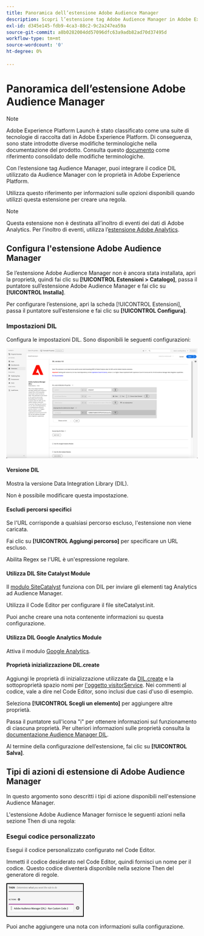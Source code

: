 ```yaml
---
title: Panoramica dell’estensione Adobe Audience Manager
description: Scopri l’estensione tag Adobe Audience Manager in Adobe Experience Platform.
exl-id: d345e145-fdb9-4ca3-88c2-9c2a247ea59a
source-git-commit: a8b0282004dd57096dfc63a9adb82ad70d37495d
workflow-type: tm+mt
source-wordcount: '0'
ht-degree: 0%

---
```


# Panoramica dell’estensione Adobe Audience Manager

>[!NOTE]
>
>Adobe Experience Platform Launch è stato classificato come una suite di tecnologie di raccolta dati in Adobe Experience Platform. Di conseguenza, sono state introdotte diverse modifiche terminologiche nella documentazione del prodotto. Consulta questo [documento](../../../term-updates.md) come riferimento consolidato delle modifiche terminologiche.

Con l’estensione tag Audience Manager, puoi integrare il codice DIL utilizzato da Audience Manager con le proprietà in Adobe Experience Platform.

Utilizza questo riferimento per informazioni sulle opzioni disponibili quando utilizzi questa estensione per creare una regola.

>[!NOTE]
>
>Questa estensione non è destinata all’inoltro di eventi dei dati di Adobe Analytics. Per l’inoltro di eventi, utilizza l’[estensione Adobe Analytics](../analytics/overview.md).

## Configura l&#39;estensione Adobe Audience Manager

Se l’estensione Adobe Audience Manager non è ancora stata installata, apri la proprietà, quindi fai clic su **[!UICONTROL Estensioni > Catalogo]**, passa il puntatore sull’estensione Adobe Audience Manager e fai clic su **[!UICONTROL Installa]**.

Per configurare l’estensione, apri la scheda [!UICONTROL Estensioni], passa il puntatore sull’estensione e fai clic su **[!UICONTROL Configura]**.

### Impostazioni DIL

Configura le impostazioni DIL. Sono disponibili le seguenti configurazioni:

![](../../../images/ext-aam-config.png)

#### Versione DIL

Mostra la versione Data Integration Library (DIL).

Non è possibile modificare questa impostazione.

#### Escludi percorsi specifici

Se l&#39;URL corrisponde a qualsiasi percorso escluso, l&#39;estensione non viene caricata.

Fai clic su **[!UICONTROL Aggiungi percorso]** per specificare un URL escluso.

Abilita Regex se l&#39;URL è un&#39;espressione regolare.

#### Utilizza DIL Site Catalyst Module

Il [modulo SiteCatalyst](https://experiencecloud.adobe.com/resources/help/it_IT/aam/r_dil_sc_init.html) funziona con DIL per inviare gli elementi tag Analytics ad Audience Manager.

Utilizza il Code Editor per configurare il file siteCatalyst.init.

Puoi anche creare una nota contenente informazioni su questa configurazione.

#### Utilizza DIL Google Analytics Module

Attiva il modulo [Google Analytics](https://experiencecloud.adobe.com/resources/help/it_IT/aam/dil-google-universal-analytics.html).

#### Proprietà inizializzazione DIL.create

Aggiungi le proprietà di inizializzazione utilizzate da [DIL.create](https://experiencecloud.adobe.com/resources/help/it_IT/aam/r_dil_create.html) e la sottoproprietà spazio nomi per [l&#39;oggetto visitorService](https://experiencecloud.adobe.com/resources/help/it_IT/aam/r_dil_visitor_service.html). Nei commenti al codice, vale a dire nel Code Editor, sono inclusi due casi d&#39;uso di esempio.

Seleziona **[!UICONTROL Scegli un elemento]** per aggiungere altre proprietà.

Passa il puntatore sull&#39;icona &quot;i&quot; per ottenere informazioni sul funzionamento di ciascuna proprietà. Per ulteriori informazioni sulle proprietà consulta la [documentazione Audience Manager DIL](https://experiencecloud.adobe.com/resources/help/en_US/aam/r_dil_create.html).

Al termine della configurazione dell’estensione, fai clic su **[!UICONTROL Salva]**.

## Tipi di azioni di estensione di Adobe Audience Manager

In questo argomento sono descritti i tipi di azione disponibili nell&#39;estensione Audience Manager.

L&#39;estensione Adobe Audience Manager fornisce le seguenti azioni nella sezione Then di una regola:

### Esegui codice personalizzato

Esegui il codice personalizzato configurato nel Code Editor.

Immetti il codice desiderato nel Code Editor, quindi fornisci un nome per il codice. Questo codice diventerà disponibile nella sezione Then del generatore di regole.

![](../../../images/ext-aam-then.png)

Puoi anche aggiungere una nota con informazioni sulla configurazione.
